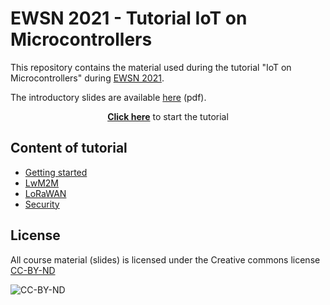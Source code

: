# EWSN 2021 - Tutorial IoT on Microcontrollers

This repository contains the material used during the tutorial
"IoT on Microcontrollers" during
[EWSN 2021](https://ewsn2021.ewi.tudelft.nl/workshops-and-tutorials).

The introductory slides are available [here](https://iot-lab.github.io/ewsn2021/slides/intro-iotlab.pdf) (pdf).

<p align="center">
    <strong><a href="https://iot-lab.github.io/ewsn2021/slides/getting-started">Click here</a></strong> to start the tutorial
</p>

## Content of tutorial

- [Getting started](https://iot-lab.github.io/ewsn2021/slides/getting-started)
- [LwM2M](https://iot-lab.github.io/ewsn2021/slides/lwm2m)
- [LoRaWAN](https://iot-lab.github.io/ewsn2021/slides/lorawan)
- [Security](https://iot-lab.github.io/ewsn2021/slides/security)

## License

All course material (slides) is licensed under the Creative commons license
[CC-BY-ND](https://creativecommons.org/licenses/by-nd/4.0/)

![CC-BY-ND](https://mirrors.creativecommons.org/presskit/buttons/80x15/png/by-nd.png)
